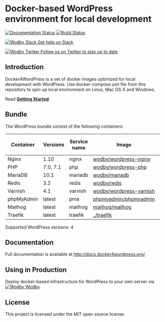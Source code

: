 # Docker-based WordPress environment for local development

[![Documentation Status](https://readthedocs.org/projects/docker4wordpress/badge/?version=latest)](http://docs.docker4wordpress.org)
[![Build Status](https://travis-ci.org/wodby/docker4wordpress.svg?branch=master)](https://travis-ci.org/wodby/docker4wordpress)

[![Wodby Slack](https://www.google.com/s2/favicons?domain=www.slack.com) Get help on Slack](https://slack.wodby.com/)

[![Wodby Twitter](https://twitter.com/favicon.ico) Follow us on Twitter to stay up to date](https://twitter.com/wodbyhq)

## Introduction

Docker4WordPress is a set of docker images optimized for local development with WordPress. Use docker-compose.yml file from this repository to spin up local environment on Linux, Mac OS X and Windows. 

Read [**Getting Started**](http://docs.docker4wordpress.org/en/latest/).

## Bundle

[wodby/wordpress-nginx]: https://github.com/wodby/wordpress-nginx
[wodby/wordpress-php]: https://github.com/wodby/wordpress-php
[wodby/mariadb]: https://github.com/wodby/mariadb
[wodby/redis]: https://github.com/wodby/redis
[wodby/wordpress-varnish]: https://github.com/wodby/wordpress-varnish
[phpmyadmin/phpmyadmin]: https://hub.docker.com/r/phpmyadmin/phpmyadmin
[mailhog/mailhog]: https://hub.docker.com/r/mailhog/mailhog
[_/traefik]: https://hub.docker.com/_/traefik

The WordPress bundle consist of the following containers:

| Container | Versions | Service name | Image | Enabled by default |
| --------- | -------- | ------------ | ----- | ------------------ |
| Nginx      | 1.10     | nginx     | [wodby/wordpress-nginx]   | ✓ |
| PHP        | 7.0, 7.1 | php       | [wodby/wordpress-php]     | ✓ |
| MariaDB    | 10.1     | mariadb   | [wodby/mariadb]           | ✓ |
| Redis      | 3.2      | redis     | [wodby/redis]             | ✓ |
| Varnish    | 4.1      | varnish   | [wodby/wordpress-varnish] |   |
| phpMyAdmin | latest   | pma       | [phpmyadmin/phpmyadmin]   | ✓ |
| Mailhog    | latest   | mailhog   | [mailhog/mailhog]         | ✓ |
| Traefik    | latest   | traefik   | [_/traefik]               |   |

Supported WordPress versions: 4

## Documentation

Full documentation is available at http://docs.docker4wordpress.org/.

## Using in Production

Deploy docker-based infrastructure for WordPress to your own server via [![Wodby](https://www.google.com/s2/favicons?domain=wodby.com) Wodby](https://wodby.com).

## License

This project is licensed under the MIT open source license.
